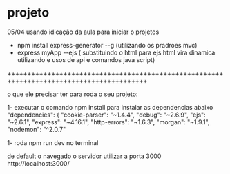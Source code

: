 # projeto

05/04 usando idicação da aula para iniciar o projetos
* npm install express-generator --g  (utilizando os pradroes mvc)
* express myApp --ejs ( substituindo o html para ejs html vira dinamica utilizando  e usos de api e  comandos java script)


+++++++++++++++++++++++++++++++++++++++++++++++++++++++++++++++++++++++++++++++++++++++++

o que ele precisar ter para roda o seu projeto:


1- executar o comando npm install para instalar as dependencias abaixo
  "dependencies": {
    "cookie-parser": "~1.4.4",
    "debug": "~2.6.9",
    "ejs": "~2.6.1",
    "express": "~4.16.1",
    "http-errors": "~1.6.3",
    "morgan": "~1.9.1",
    "nodemon": "^2.0.7"
  
1- roda npm run dev no terminal 

de default o navegado o servidor utilizar a porta 3000 
http://localhost:3000/



